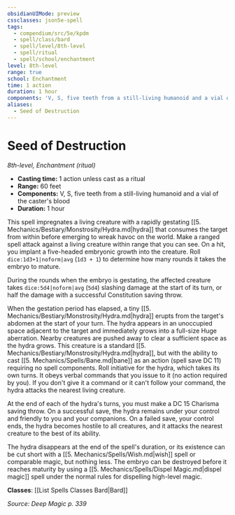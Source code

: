 ```yaml
---
obsidianUIMode: preview
cssclasses: json5e-spell
tags:
  - compendium/src/5e/kpdm
  - spell/class/bard
  - spell/level/8th-level
  - spell/ritual
  - spell/school/enchantment
level: 8th-level
range: true
school: Enchantment
time: 1 action
duration: 1 hour
components: 'V, S, five teeth from a still-living humanoid and a vial of the caster''s blood'
aliases:
  - Seed of Destruction
---
```

# Seed of Destruction
*8th-level, Enchantment (ritual)*  

- **Casting time:** 1 action unless cast as a ritual
- **Range:** 60 feet
- **Components:** V, S, five teeth from a still-living humanoid and a vial of the caster's blood
- **Duration:** 1 hour

This spell impregnates a living creature with a rapidly gestating [[5. Mechanics/Bestiary/Monstrosity/Hydra.md\|hydra]] that consumes the target from within before emerging to wreak havoc on the world. Make a ranged spell attack against a living creature within range that you can see. On a hit, you implant a five-headed embryonic growth into the creature. Roll `dice:1d3+1|noform|avg` (`1d3 + 1`) to determine how many rounds it takes the embryo to mature.

During the rounds when the embryo is gestating, the affected creature takes `dice:5d4|noform|avg` (`5d4`) slashing damage at the start of its turn, or half the damage with a successful Constitution saving throw.

When the gestation period has elapsed, a tiny [[5. Mechanics/Bestiary/Monstrosity/Hydra.md\|hydra]] erupts from the target's abdomen at the start of your turn. The hydra appears in an unoccupied space adjacent to the target and immediately grows into a full-size Huge aberration. Nearby creatures are pushed away to clear a sufficient space as the hydra grows. This creature is a standard [[5. Mechanics/Bestiary/Monstrosity/Hydra.md\|hydra]], but with the ability to cast [[5. Mechanics/Spells/Bane.md\|bane]] as an action (spell save DC 11) requiring no spell components. Roll initiative for the hydra, which takes its own turns. It obeys verbal commands that you issue to it (no action required by you). If you don't give it a command or it can't follow your command, the hydra attacks the nearest living creature.

At the end of each of the hydra's turns, you must make a DC 15 Charisma saving throw. On a successful save, the hydra remains under your control and friendly to you and your companions. On a failed save, your control ends, the hydra becomes hostile to all creatures, and it attacks the nearest creature to the best of its ability.

The hydra disappears at the end of the spell's duration, or its existence can be cut short with a [[5. Mechanics/Spells/Wish.md\|wish]] spell or comparable magic, but nothing less. The embryo can be destroyed before it reaches maturity by using a [[5. Mechanics/Spells/Dispel Magic.md\|dispel magic]] spell under the normal rules for dispelling high-level magic.

**Classes**: [[List Spells Classes Bard\|Bard]]

*Source: Deep Magic p. 339*
